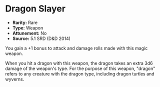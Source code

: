 # Dragon Slayer

- **Rarity:** Rare
- **Type:** Weapon
- **Attunement:** No
- **Source:** 5.1 SRD (D&D 2014)

You gain a +1 bonus to attack and damage rolls made with this magic weapon.

When you hit a dragon with this weapon, the dragon takes an extra 3d6 damage of the weapon's type. For the purpose of this weapon, "dragon" refers to any creature with the dragon type, including dragon turtles and wyverns.
